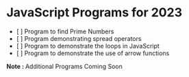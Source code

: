 # JavaScript Programs for 2023



<ul>
<li>[ ] Program to find Prime Numbers  </li>
<li>[ ] Program demonstrating spread operators  </li>
<li>[ ] Program to demonstrate the loops in JavaScript  </li>
<li>[ ] Program to demonstrate the use of arrow functions  </li>
</ul>

<b> Note : </b> Additional Programs Coming Soon
